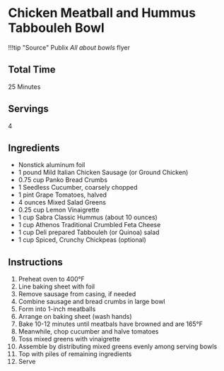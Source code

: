 # Chicken Meatball and Hummus Tabbouleh Bowl

!!!tip "Source"
    Publix *All about bowls* flyer

## Total Time
25 Minutes

## Servings
4

## Ingredients
* Nonstick aluminum foil
* 1 pound Mild Italian Chicken Sausage (or Ground Chicken)
* 0.75 cup Panko Bread Crumbs
* 1 Seedless Cucumber, coarsely chopped
* 1 pint Grape Tomatoes, halved
* 4 ounces Mixed Salad Greens
* 0.25 cup Lemon Vinaigrette
* 1 cup Sabra Classic Hummus (about 10 ounces)
* 1 cup Athenos Traditional Crumbled Feta Cheese
* 1 cup Deli prepared Tabbouleh (or Quinoa) salad
* 1 cup Spiced, Crunchy Chickpeas (optional)

## Instructions
1. Preheat oven to 400&deg;F
1. Line baking sheet with foil
1. Remove sausage from casing, if needed
1. Combine sausage and bread crumbs in large bowl
1. Form into 1-inch meatballs
1. Arrange on baking sheet (wash hands)
1. Bake 10-12 minutes until meatbals have browned and are 165&deg;F
1. Meanwhile, chop cucumber and halve tomatoes
1. Toss mixed greens with vinaigrette
1. Assemble by distributing mixed greens evenly among serving bowls
1. Top with piles of remaining ingredients
1. Serve